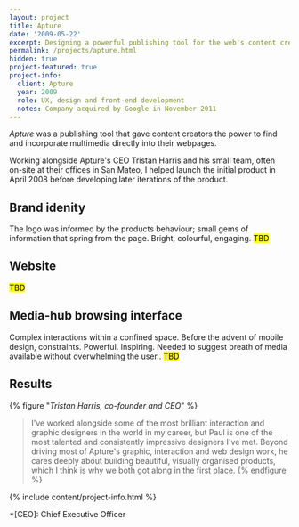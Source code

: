 ```yaml
---
layout: project
title: Apture
date: '2009-05-22'
excerpt: Designing a powerful publishing tool for the web's content creators.
permalink: /projects/apture.html
hidden: true
project-featured: true
project-info:
  client: Apture
  year: 2009
  role: UX, design and front-end development
  notes: Company acquired by Google in November 2011
---
```

_Apture_ was a publishing tool that gave content creators the power to find and incorporate multimedia directly into their webpages.

Working alongside Apture's CEO Tristan Harris and his small team, often on-site at their offices in San Mateo, I helped launch the initial product in April 2008 before developing later iterations of the product.

## Brand idenity
The logo was informed by the products behaviour; small gems of information that spring from the page. Bright, colourful, engaging. <mark>TBD</mark>

## Website
<mark>TBD</mark>

## Media-hub browsing interface
Complex interactions within a confined space. Before the advent of mobile design, constraints. Powerful. Inspiring. Needed to suggest breath of media available without overwhelming the user.. <mark>TBD</mark>

## Results
{% figure "<cite>Tristan Harris, co-founder and CEO</cite>" %}
> I've worked alongside some of the most brilliant interaction and graphic designers in the world in my career, but Paul is one of the most talented and consistently impressive designers I've met. Beyond driving most of Apture's graphic, interaction and web design work, he cares deeply about building beautiful, visually organised products, which I think is why we both got along in the first place.
{% endfigure %}

{% include content/project-info.html %}

*[CEO]: Chief Executive Officer
